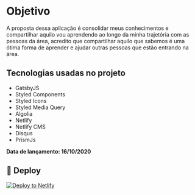 # Objetivo
A proposta dessa aplicação é consolidar meus conhecimentos e compartilhar aquilo vou aprendendo ao longo da minha trajetória com as pessoas da área, acredito que compartilhar aquilo que sabemos é uma ótima forma de aprender e ajudar outras pessoas que estão entrando na área.

## Tecnologias usadas no projeto

- GatsbyJS
- Styled Components
- Styled Icons
- Styled Media Query
- Algolia
- Netlify
- Netlify CMS
- Disqus
- PrismJs

**Data de lançamento: 16/10/2020**

## 💫 Deploy

[![Deploy to Netlify](https://www.netlify.com/img/deploy/button.svg)](https://app.netlify.com/start/deploy?repository=https://github.com/gatsbyjs/gatsby-starter-default)
